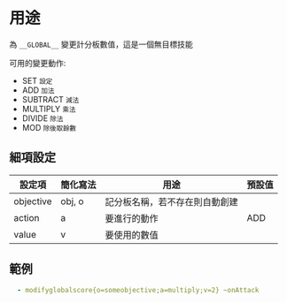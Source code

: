 用途
===========================

為 `__GLOBAL__` 變更計分板數值，這是一個無目標技能

可用的變更動作:

-   SET `設定`
-   ADD `加法`
-   SUBTRACT `減法`
-   MULTIPLY `乘法`
-   DIVIDE `除法`
-   MOD `除後取餘數`

細項設定
----------

| 設定項 | 簡化寫法 | 用途 | 預設值 |
|-----------|---------|----------------------------------------------------------------------------------------------------------------------------------|---------|
| objective | obj, o  | 記分板名稱，若不存在則自動創建 | |
| action| a   | 要進行的動作  | ADD |
| value | v   | 要使用的數值   | |

  
範例
----
```yaml
  - modifyglobalscore{o=someobjective;a=multiply;v=2} ~onAttack
```
